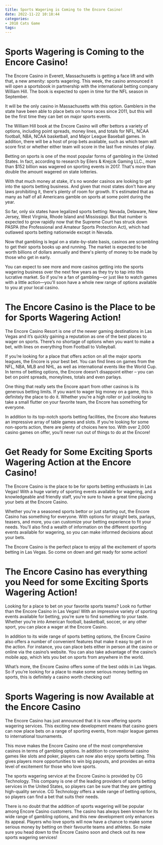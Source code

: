 ```yaml
---
title: Sports Wagering is Coming to the Encore Casino!
date: 2022-11-22 10:18:44
categories:
- 2018 Cats Game
tags:
---
```



#  Sports Wagering is Coming to the Encore Casino!

The Encore Casino in Everett, Massachusetts is getting a face lift and with that, a new amenity: sports wagering. This week, the casino announced it will open a sportsbook in partnership with the international betting company William Hill. The book is expected to open in time for the NFL season in September.

It will be the only casino in Massachusetts with this option. Gamblers in the state have been able to place bets on horse races since 2011, but this will be the first time they can bet on major sports events.

The William Hill book at the Encore Casino will offer bettors a variety of options, including point spreads, money lines, and totals for NFL, NCAA football, NBA, NCAA basketball, and Major League Baseball games. In addition, there will be a host of prop bets available, such as which team will score first or whether either team will score in the last five minutes of play.

Betting on sports is one of the most popular forms of gambling in the United States. In fact, according to research by Eilers & Krejcik Gaming LLC., more than $152 billion was wagered on sporting events in 2017. That's more than double the amount wagered on state lotteries.

With that much money at stake, it's no wonder casinos are looking to get into the sports betting business. And given that most states don't have any laws prohibiting it, there's plenty of room for growth. It's estimated that as many as half of all Americans gamble on sports at some point during the year.

So far, only six states have legalized sports betting: Nevada, Delaware, New Jersey, West Virginia, Rhode Island and Mississippi. But that number is expected to grow rapidly now that the Supreme Court has struck down PASPA (the Professional and Amateur Sports Protection Act), which had outlawed sports betting nationwide except in Nevada.

Now that gambling is legal on a state-by-state basis, casinos are scrambling to get their sports books up and running. The market is expected to be worth billions of dollars annually and there's plenty of money to be made by those who get in early.

You can expect to see more and more casinos getting into the sports wagering business over the next few years as they try to tap into this lucrative market. So if you're a fan of gambling—or just like to watch games with a little action—you'll soon have a whole new range of options available to you at your local casino.

#  The Encore Casino is the Place to be for Sports Wagering Action!

The Encore Casino Resort is one of the newer gaming destinations in Las Vegas and it’s quickly gaining a reputation as one of the best places to wager on sports. There’s no shortage of options when you want to make a bet, with lines on everything from Football to Volleyball.

If you’re looking for a place that offers action on all the major sports leagues, the Encore is your best bet. You can find lines on games from the NFL, NBA, MLB and NHL, as well as international events like the World Cup. In terms of betting options, the Encore doesn’t disappoint either – you can bet on point spreads, moneylines, totals and even parlays.

One thing that really sets the Encore apart from other casinos is its generous betting limits. If you want to wager big money on a game, this is definitely the place to do it. Whether you’re a high roller or just looking to take a small flutter on your favorite team, the Encore has something for everyone.

In addition to its top-notch sports betting facilities, the Encore also features an impressive array of table games and slots. If you’re looking for some non-sports action, there are plenty of choices here too. With over 2,000 casino games on offer, you’ll never run out of things to do at the Encore!

#  Get Ready for Some Exciting Sports Wagering Action at the Encore Casino!

The Encore Casino is the place to be for sports betting enthusiasts in Las Vegas! With a huge variety of sporting events available for wagering, and a knowledgeable and friendly staff, you're sure to have a great time placing your bets at the Encore Casino.

Whether you're a seasoned sports bettor or just starting out, the Encore Casino has something for everyone. With options for straight bets, parlays, teasers, and more, you can customize your betting experience to fit your needs. You'll also find a wealth of information on the different sporting events available for wagering, so you can make informed decisions about your bets.

The Encore Casino is the perfect place to enjoy all the excitement of sports betting in Las Vegas. So come on down and get ready for some action!

#  The Encore Casino has everything you Need for some Exciting Sports Wagering Action!

Looking for a place to bet on your favorite sports teams? Look no further than the Encore Casino in Las Vegas! With an impressive variety of sporting events available for betting, you’re sure to find something to your taste. Whether you’re into American football, basketball, soccer, or any other sport, you can place a wager at the Encore Casino.

In addition to its wide range of sports betting options, the Encore Casino also offers a number of convenient features that make it easy to get in on the action. For instance, you can place bets either in person at the casino or online via the casino’s website. You can also take advantage of the casino’s mobile app, which lets you bet on sports from anywhere in the world.

What’s more, the Encore Casino offers some of the best odds in Las Vegas. So if you’re looking for a place to make some serious money betting on sports, this is definitely a casino worth checking out!

#  Sports Wagering is now Available at the Encore Casino

The Encore Casino has just announced that it is now offering sports wagering services. This exciting new development means that casino goers can now place bets on a range of sporting events, from major league games to international tournaments.

This move makes the Encore Casino one of the most comprehensive casinos in terms of gambling options. In addition to conventional casino games like slots and poker, players can now also enjoy sports betting. This gives players more opportunities to win big payouts, and provides an extra level of excitement for those who love sports.

The sports wagering service at the Encore Casino is provided by CG Technology. This company is one of the leading providers of sports betting services in the United States, so players can be sure that they are getting high-quality service. CG Technology offers a wide range of betting options, so players can find a bet that suits their needs.

There is no doubt that the addition of sports wagering will be popular among Encore Casino customers. The casino has always been known for its wide range of gambling options, and this new development only enhances its appeal. Players who love sports will now have a chance to make some serious money by betting on their favourite teams and athletes. So make sure you head down to the Encore Casino soon and check out its new sports wagering services!